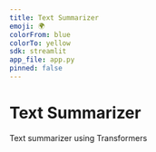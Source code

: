```yaml
---
title: Text Summarizer
emoji: 🌍
colorFrom: blue
colorTo: yellow
sdk: streamlit
app_file: app.py
pinned: false
---
```


# Text Summarizer
Text summarizer using Transformers